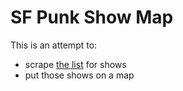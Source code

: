 # SF Punk Show Map

This is an attempt to:

 - scrape [the list](http://www.foopee.com/punk/the-list/) for shows
 - put those shows on a map


